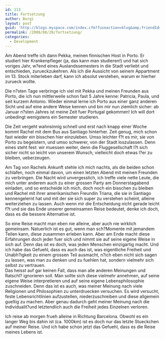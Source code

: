 ```yaml
---
id: 113
title: Fortsetzung
author: Burgi
layout: post
guid: 'http://blogs.myspace.com/index.cfm?fuseaction=blog&amp;friendId=11116526'
permalink: /2008/08/20/fortsetzung/
categories:
  - Development
---
```



Am Abend treffe ich dann Pekka, meinen finnischen Host in Porto. Er studiert hier Krankenpfleger (ja, das kann man studieren!) und hat sich voriges Jahr, w?end eines Auslandssemesters in die Stadt verliebt und entschieden, zurueckzukehren. Als ich die Aussicht von seinem Appartment im 13. Stock miterleben darf, kann ich absolut verstehen, warum er hierher zurueck wollte.

Die n?sten Tage verbringe ich viel mit Pekka und meinen Freunden aus Porto, die ich nun mittlerweile schon fast 5 Jahre kenne: Patricia, Paula, und seit kurzem Antonio. Wieder einmal lerne ich Porto aus einer ganz anderen Sicht und auf eine andere Weise kennen und bin mir nun ziemlich sicher: ab Januar n?sten Jahres ist meine Zeit fuer Portugal gekommen! Ich will dort unbedingt wenigstens ein Semester studieren.

Die Zeit vergeht wahnsinnig schnell und erst nach knapp einer Woche kommt Rachel mit dem Bus aus Santiago hinterher. Zeit genug, mich schon fast wieder ein bisschen hier einzuleben. Umso leichter f?t es mir, sie von Porto zu begeistern, und umso schwerer, von der Stadt loszulassen. Denn eines steht fest: wir muessen weiter, denn die Fluggesellschaft l?t sich sicher nicht so leicht von unserem Wunsch, vielleicht doch etwas l?er zu bleiben, ueberzeugen.

Am Tag von Rachels Ankunft stehle ich mich nachts, als die beiden schon schlafen, noch einmal davon, um einen letzten Abend mit meinen Freunden zu verbringen. Die Nacht wird unvergesslich, ich treffe viele nette Leute, die mich unter anderem auch zu einer grossen Party am Donnerstagabend einladen, und so entscheide ich mich, doch noch ein bisschen zu bleiben und Rachel mit ihrer amerikanischen Freundin Triana, die sie in Santiago kennengelernt hat und mit der sie sich super zu verstehen scheint, alleine weiterziehen zu lassen. Auch wenn mir die Entscheidung nicht gerade leicht f?t und sie das Ende unserer gemeinsamen Reise bedeutet, denke ich doch, dass es die bessere Alternative ist.

So eine Reise macht man eben nie alleine, aber auch nie wirklich gemeinsam. Natuerlich ist es gut, wenn man sch?Momente mit jemandem Teilen kann, diese zusammen erleben kann. Aber am Ende macht diese Erfahrungen doch jeder fuer sich und nimmt sie auf seine eigene Weise in sich auf. Denn das ist es doch, was jeden Menschen einzigartig macht. Und ich habe das Gefuehl, dass es auch das ist, was eigentliche Freiheit und Unabh?igkeit zu einem grossen Teil ausmacht, n?ich eben nicht sich sagen zu lassen, was man zu denken und zu fuehlen hat, sondern vielmehr sich selbst zu vertrauen.   
Das heisst auf gar keinen Fall, dass man alle anderen Meinungen und Ratschl? ignorieren soll. Man sollte sich diese vielmehr annehmen, auf seine eigene Weise interpretieren und auf seine eigene Lebensphilosophie zuschneiden. Denn das ist es auch, was meiner Meinung nach viele Religionen und Philosophien zu unterdruecken versuchen. Es wird versucht, feste Lebensrichtlinien aufzustellen, niederzuschreiben und diese allgemein gueltig zu machen. Aber genau dadurch geht meiner Meinung nach die Individualit?und letztendlich auch die Freiheit jedes Einzelnen verloren.

Ich reise ab morgen frueh alleine in Richtung Barcelona. Obwohl es ein langer Weg bis dahin ist (ca. 1000km) ist es doch nur das letzte Stueckchen auf meiner Reise. Und ich habe schon jetzt das Gefuehl, dass es die Reise meines Lebens ist.

